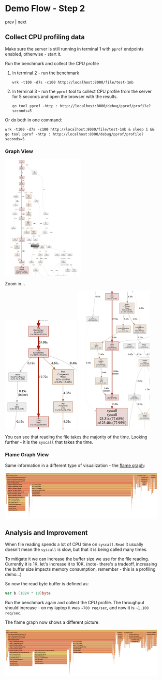 # Demo Flow - Step 2

[prev](../step1/README.md) | [next](../step3/README.md)

## Collect CPU profiling data

Make sure the server is still running in terminal 1 with `pprof` endpoints enabled, otherwise - start it.

Run the benchmark and collect the CPU profile
1. In terminal 2 - run the benchmark
   ```
   wrk -t100 -d7s -c100 http://localhost:8000/file/test-1mb 
   ```
2. In terminal 3 - run the `pprof` tool to collect CPU profile from the server for 5 seconds and open the browser with the results.  
   ```
   go tool pprof -http : http://localhost:8000/debug/pprof/profile?seconds=5
   ```
Or do both in one command:
```
wrk -t100 -d7s -c100 http://localhost:8000/file/test-1mb & sleep 1 && go tool pprof -http : http://localhost:8000/debug/pprof/profile?seconds=5
```

### Graph View

<img src="step2-cpu-graph.png" width="50%">

Zoom in...

<img src="step2-cpu-graph-zoom1.png" width="47%"> <img src="step2-cpu-graph-zoom2.png" width="47%">

You can see that reading the file takes the majority of the time. 
Looking further - it is the `syscall` that takes the time.

### Flame Graph View

Same information in a different type of visualization - the [flame graph](http://www.brendangregg.com/flamegraphs.html):

![](step2-cpu-flamegraph-before.png)

## Analysis and Improvement

When file reading spends a lot of CPU time on `syscall.Read` it usually doesn't mean the `syscall` is slow, but that it is being called many times.

To mitigate it we can increase the buffer size we use for the file reading. Currently it is 1K, let's increase it to 10K.
(note- there's a tradeoff, increasing the buffer size impacts memory consumption, remember - this is a profiling demo...)

So now the read byte buffer is defined as:
```go
var b [1024 * 10]byte
```

Run the benchmark again and collect the CPU profile. The throughput should increase - on my laptop it was `~700 req/sec`, and now it is `~1,100 req/sec`.

The flame graph now shows a different picture:

![](step2-cpu-flamegraph-after.png)
